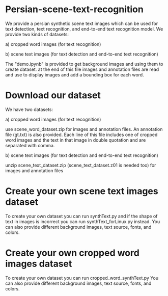 # Persian-scene-text-recognition

We provide a persian synthetic scene text images which can be used for text detection, text recognition, and end-to-end text recognition model.
We provide two kinds of datasets:

a) cropped word images (for text recognition)

b) scene text images (for text detection and end-to-end text recognition)

The "demo.ipynb" is provided to get background images and using them to create dataset. at the end of this file images and annotation files are read and use to display images and add a bounding box for each word.


# Download our dataset
We have two datasets:

a) cropped word images (for text recognition)

use scene_word_dataset.zip for images and annotation files. An annotation file (gt.txt) is also provided. Each line of this file includes one of cropped word images and the text in that image in double quotation and are separated with comma.

b) scene text images (for text detection and end-to-end text recognition)

unzip scene_text_dataset.zip (scene_text_dataset.z01 is needed too) for images and annotation files

# Create your own scene text images dataset
To create your own dataset you can run synthText.py and if the shape of text in images is incorrect you can run synthText_forLinux.py instead.
You can also provide different background images, text source, fonts, and colors.

# Create your own cropped word images dataset
To create your own dataset you can run cropped_word_synthText.py
You can also provide different background images, text source, fonts, and colors.
